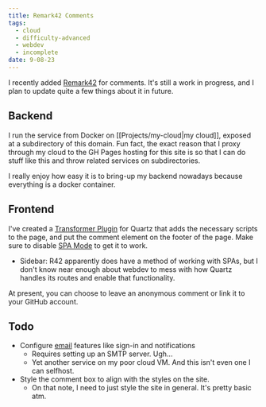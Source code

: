 ```yaml
---
title: Remark42 Comments
tags:
  - cloud
  - difficulty-advanced
  - webdev
  - incomplete
date: 9-08-23
---
```

I recently added [Remark42](https://remark42.com/) for comments. It's still a work in progress, and I plan to update quite a few things about it in future.
## Backend
I run the service from Docker on [[Projects/my-cloud|my cloud]], exposed at a subdirectory of this domain. Fun fact, the exact reason that I proxy through my cloud to the GH Pages hosting for this site is so that I can do stuff like this and throw related services on subdirectories. 

I really enjoy how easy it is to bring-up my backend nowadays because everything is a docker container.
## Frontend
I've created a [Transformer Plugin](https://quartz.jzhao.xyz/advanced/making-plugins#transformers) for Quartz that adds the necessary scripts to the page, and put the comment element on the footer of the page. Make sure to disable [SPA Mode](https://quartz.jzhao.xyz/features/SPA-Routing) to get it to work.
- Sidebar: R42 apparently does have a method of working with SPAs, but I don't know near enough about webdev to mess with how Quartz handles its routes and enable that functionality.

At present, you can choose to leave an anonymous comment or link it to your GitHub account.
## Todo
- Configure [email](https://remark42.com/docs/configuration/email/) features like sign-in and notifications
	- Requires setting up an SMTP server. Ugh...
	- Yet another service on my poor cloud VM. And this isn't even one I can selfhost.
- Style the comment box to align with the styles on the site.
	- On that note, I need to just style the site in general. It's pretty basic atm. 
